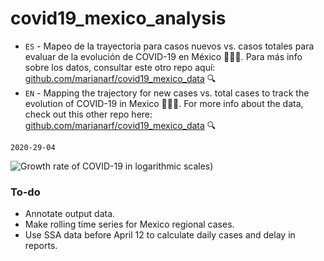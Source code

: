 # covid19_mexico_analysis

+ ``ES`` - Mapeo de la trayectoria para casos nuevos vs. casos totales para evaluar de la evolución de COVID-19 en México 🦠🇲🇽. Para más info sobre los datos, consultar este otro repo aquí: [github.com/marianarf/covid19_mexico_data](https://github.com/marianarf/covid19_mexico_data) 🔍
+ ``EN`` - Mapping the trajectory for new cases vs. total cases to track the evolution of COVID-19 in Mexico 🦠🇲🇽. For more info about the data, check out this other repo here: [github.com/marianarf/covid19_mexico_data](https://github.com/marianarf/covid19_mexico_data) 🔍

``2020-29-04``

![Growth rate of COVID-19 in logarithmic scales)](https://i.imgur.com/wJjist1.png)

### To-do
* Annotate output data.
* Make rolling time series for Mexico regional cases.
* Use SSA data before April 12 to calculate daily cases and delay in reports.